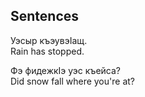 ## Sentences

Уэсыр къэувэIащ.  
Rain has stopped.

Фэ фидежкIэ уэс къейса?  
Did snow fall where you're at?


